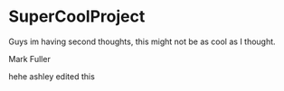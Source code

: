 # SuperCoolProject

Guys im having second thoughts, this might not be as cool as I thought.

Mark Fuller 

hehe ashley edited this
